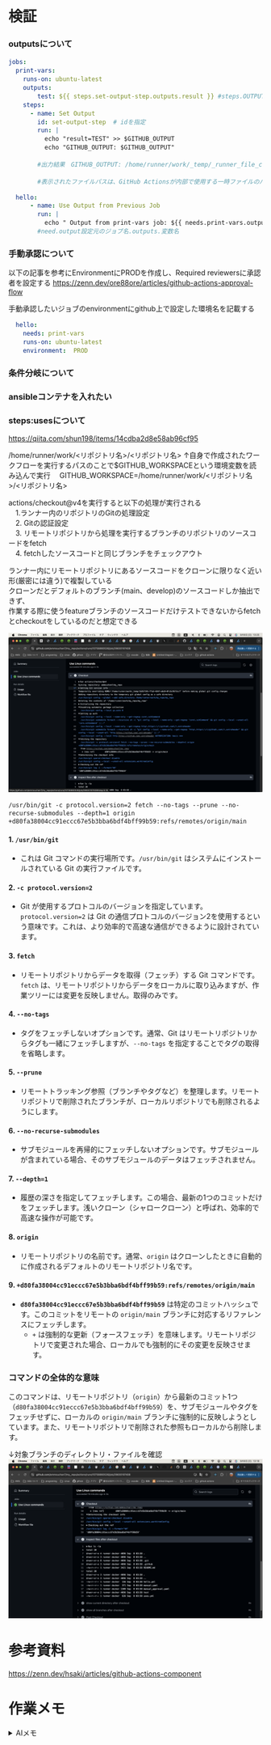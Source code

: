 # 検証
### outputsについて
````yaml
jobs:
  print-vars:
    runs-on: ubuntu-latest
    outputs:
        test: ${{ steps.set-output-step.outputs.result }} #steps.OUTPUTを設定したstepのid名.outputs.変数名
    steps:
      - name: Set Output
        id: set-output-step  # idを指定
        run: |
          echo "result=TEST" >> $GITHUB_OUTPUT
          echo "GITHUB_OUTPUT: $GITHUB_OUTPUT" 

        #出力結果　GITHUB_OUTPUT: /home/runner/work/_temp/_runner_file_commands/set_output_e0772e5a-3e74-458a-915b-93e8ceb1e77a  

        #表示されたファイルパスは、GitHub Actionsが内部で使用する一時ファイルのパスであり、出力変数を設定するためのものでした。このファイルを通じて、resultという名前の出力変数がTESTという値に設定されます。
````
````yaml
  hello:
      - name: Use Output from Previous Job
        run: |
          echo " Output from print-vars job: ${{ needs.print-vars.outputs.test }} "
        #need.output設定元のジョブ名.outputs.変数名
````

### 手動承認について
以下の記事を参考にEnvironmentにPRODを作成し、Required reviewersに承認者を設定する
https://zenn.dev/ore88ore/articles/github-actions-approval-flow  

手動承認したいジョブのenvironmentにgithub上で設定した環境名を記載する
````yaml
  hello:
    needs: print-vars
    runs-on: ubuntu-latest
    environment:  PROD
````

### 条件分岐について
### ansibleコンテナを入れたい
### steps:usesについて
https://qiita.com/shun198/items/14cdba2d8e58ab96cf95

/home/runner/work/<リポジトリ名>/<リポジトリ名>
↑自身で作成されたワークフローを実行するパスのことで$GITHUB_WORKSPACEという環境変数を読み込んで実行
　GITHUB_WORKSPACE=/home/runner/work/<リポジトリ名>/<リポジトリ名>

actions/checkout@v4を実行すると以下の処理が実行される  
　1.ランナー内のリポジトリのGitの処理設定  
　2. Gitの認証設定  
　3. リモートリポジトリから処理を実行するブランチのリポジトリのソースコードをfetch  
　4. fetchしたソースコードと同じブランチをチェックアウト  

ランナー内にリモートリポジトリにあるソースコードをクローンに限りなく近い形(厳密には違う)で複製している  
クローンだとデフォルトのブランチ(main、develop)のソースコードしか抽出できず、  
作業する際に使うfeatureブランチのソースコードだけテストできないからfetchとcheckoutをしているのだと想定できる  

![alt text](image-2.png)

```
/usr/bin/git -c protocol.version=2 fetch --no-tags --prune --no-recurse-submodules --depth=1 origin +d80fa38004cc91eccc67e5b3bba6bdf4bff99b59:refs/remotes/origin/main
```

#### 1. `/usr/bin/git`
- これは Git コマンドの実行場所です。`/usr/bin/git` はシステムにインストールされている Git の実行ファイルです。

#### 2. `-c protocol.version=2`
- Git が使用するプロトコルのバージョンを指定しています。`protocol.version=2` は Git の通信プロトコルのバージョン2を使用するという意味です。これは、より効率的で高速な通信ができるように設計されています。

#### 3. `fetch`
- リモートリポジトリからデータを取得（フェッチ）する Git コマンドです。`fetch` は、リモートリポジトリからデータをローカルに取り込みますが、作業ツリーには変更を反映しません。取得のみです。

#### 4. `--no-tags`
- タグをフェッチしないオプションです。通常、Git はリモートリポジトリからタグも一緒にフェッチしますが、`--no-tags` を指定することでタグの取得を省略します。

#### 5. `--prune`
- リモートトラッキング参照（ブランチやタグなど）を整理します。リモートリポジトリで削除されたブランチが、ローカルリポジトリでも削除されるようにします。

#### 6. `--no-recurse-submodules`
- サブモジュールを再帰的にフェッチしないオプションです。サブモジュールが含まれている場合、そのサブモジュールのデータはフェッチされません。

#### 7. `--depth=1`
- 履歴の深さを指定してフェッチします。この場合、最新の1つのコミットだけをフェッチします。浅いクローン（シャロークローン）と呼ばれ、効率的で高速な操作が可能です。

#### 8. `origin`
- リモートリポジトリの名前です。通常、`origin` はクローンしたときに自動的に作成されるデフォルトのリモートリポジトリ名です。

#### 9. `+d80fa38004cc91eccc67e5b3bba6bdf4bff99b59:refs/remotes/origin/main`
- **`d80fa38004cc91eccc67e5b3bba6bdf4bff99b59`** は特定のコミットハッシュです。このコミットをリモートの `origin/main` ブランチに対応するリファレンスにフェッチします。
  - `+` は強制的な更新（フォースフェッチ）を意味します。リモートリポジトリで変更された場合、ローカルでも強制的にその変更を反映させます。

### コマンドの全体的な意味
このコマンドは、リモートリポジトリ（`origin`）から最新のコミット1つ（`d80fa38004cc91eccc67e5b3bba6bdf4bff99b59`）を、サブモジュールやタグをフェッチせずに、ローカルの `origin/main` ブランチに強制的に反映しようとしています。また、リモートリポジトリで削除された参照もローカルから削除します。

↓対象ブランチのディレクトリ・ファイルを確認
![alt text](image-1.png)

# 参考資料
https://zenn.dev/hsaki/articles/github-actions-component

# 作業メモ

<details>
<summary>AIメモ</summary>

````yaml
 
`if: ${{ needs.deploy.result == 'failure' }}` と `if: ${{ failure() }}` の違いについて説明します。

### 1. `if: ${{ needs.deploy.result == 'failure' }}`
- **条件:** `deploy`ジョブの結果が "failure" であるかどうかをチェックします。
- **動作:** これは、`deploy`ジョブ全体の最終的な結果（成功か失敗か）を元に判断します。`deploy`ジョブが失敗した場合のみ、その後のジョブが実行されます。
- **注意点:** 手動承認で拒否された場合、GitHub Actionsは `deploy` ジョブを「失敗」とは見なさないため、この条件では拒否がトリガーされないことがあります。したがって、承認が拒否された場合には、この条件分岐では次のジョブが実行されません。

### 2. `if: ${{ failure() }}`
- **条件:** 前のジョブが「失敗した」かどうかを確認します。
- **動作:** `failure()` は、前のステップまたはジョブが失敗した場合に真になります。手動承認が拒否された場合も「失敗」として扱われるため、この条件で次のジョブが実行されます。
- **柔軟性:** この方法は、手動承認の結果が「拒否」であっても、次のジョブをトリガーするためのより確実な方法です。

**まとめ:** 手動承認で「拒否」された場合でも次のジョブを確実に実行したいのであれば、`if: ${{ failure() }}` を使用する方が確実です。`deploy.result` に頼ると、手動承認の結果が「失敗」として処理されないことがあるため、期待通りに動作しないことがあります。
````
</details>
